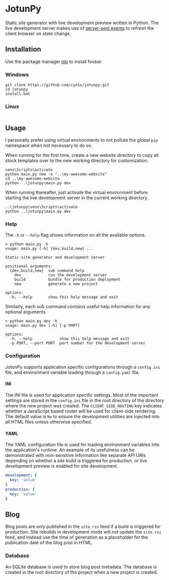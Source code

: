 # JotunPy

Static site generator with live development preview written in Python. The live development server makes use of 
[server-sent events](https://developer.mozilla.org/en-US/docs/Web/API/Server-sent_events/Using_server-sent_events) 
to refresh the client browser on state change.

## Installation

Use the package manager [pip](https://pip.pypa.io/en/stable/) to install foobar.

### Windows
```commandline
git clone https://github.com/cyn1x/jotunpy.git
cd jotunpy
install.bat
```

### Linux
```bash

```

## Usage

I personally prefer using virtual environments to not pollute the global `pip` namespace when not necessary to do so.

When running for the first time, create a new website directory to copy all stock templates over to the new working 
directory for customization.

```commandline
venv\Scripts\activate
python main.py new -o "..\my-awesome-website"
cd ..\my-awesome-website
python ..\jotunpy\main.py dev
```

When running thereafter, just activate the virtual environment before starting the live development server in the 
current working directory.

```commandline
..\jotunpy\venv\Scripts\activate
python ..\jotunpy\main.py dev
```

### Help

The `-h` or `--help` flag shows information on all the available options.
```commandline
> python main.py -h
usage: main.py [-h] {dev,build,new} ...

Static site generator and development server

positional arguments:
  {dev,build,new}  sub command help
    dev            run the development server
    build          bundle for production deployment
    new            generate a new project

options:
  -h, --help       show this help message and exit
```
Similarly, each sub command contains useful help information for any optional arguments.
```commandline
> python main.py dev -h
usage: main.py dev [-h] [-p PORT]

options:
  -h, --help            show this help message and exit
  -p PORT, --port PORT  port number for the development server
```

### Configuration
JotunPy supports application specific configurations through a `config.ini` file, and environment variable loading 
through a `config.yaml` file.

#### INI

The INI file is used for application specific settings. Most of the important settings are stored in the `config.ini` 
file in the root directory of the directory where the new project was created. The `CLIENT_SIDE_ROUTING` key indicates 
whether a JavaScript based router will be used for client-side rendering. The default value is `No` to ensure the 
development utilities are injected into all HTML files unless otherwise specified.

#### YAML

The YAML configuration file is used for loading environment variables into the application's runtime. An example of 
its usefulness can be demonstrated with non-sensitive information like separate API URIs depending on whether a 
site build is triggered for production, or live development preview is enabled for site development.

```yaml
development: {
  key: 'value'
}
production: {
  key: 'value'
}
```

## Blog

Blog posts are only published in the `site.rss` feed if a build is triggered for production. Site rebuilds in 
development mode will not update the `site.rss` feed, and instead use the time of generation as a placeholder for 
the publication date of the blog post in HTML.

### Database

An SQLite database is used to store blog post metadata. The database is created in the root directory of the project 
when a new project is created.
